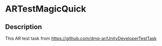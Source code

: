# ARTestMagicQuick

## Description
This AR test task from https://github.com/dmq-ar/UnityDeveloperTestTask

